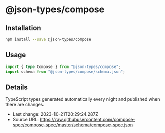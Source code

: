 # @json-types/compose

## Installation

```sh
npm install --save @json-types/compose
```

## Usage

```ts
import { type Compose } from "@json-types/compose";
import schema from "@json-types/compose/schema.json";
```

## Details

TypeScript types generated automatically every night and published when there are changes.

- Last change: 2023-10-21T20:29:24.287Z
- Source URL: https://raw.githubusercontent.com/compose-spec/compose-spec/master/schema/compose-spec.json
